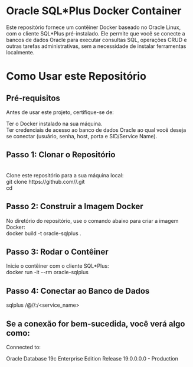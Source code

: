 # Oracle SQL*Plus Docker Container
Este repositório fornece um contêiner Docker baseado no Oracle Linux, com o cliente SQL*Plus pré-instalado. Ele permite que você se conecte a bancos de dados Oracle para executar consultas SQL, operações CRUD e outras tarefas administrativas, sem a necessidade de instalar ferramentas localmente.
<br>
# Como Usar este Repositório
## Pré-requisitos
Antes de usar este projeto, certifique-se de:

Ter o Docker instalado na sua máquina. 
<br>
Ter credenciais de acesso ao banco de dados Oracle ao qual você deseja se conectar (usuário, senha, host, porta e SID/Service Name).


## Passo 1: Clonar o Repositório
<br>
Clone este repositório para a sua máquina local:
<br>
git clone https://github.com/<seu-usuario>/<seu-repositorio>.git
<br>
cd <seu-repositorio>
<br>
  
## Passo 2: Construir a Imagem Docker
No diretório do repositório, use o comando abaixo para criar a imagem Docker:
<br>
docker build -t oracle-sqlplus .
<br>

## Passo 3: Rodar o Contêiner
Inicie o contêiner com o cliente SQL*Plus:
<br>
docker run -it --rm oracle-sqlplus
<Br>

## Passo 4: Conectar ao Banco de Dados
sqlplus <usuario>/<senha>@//<host>:<porta>/<service_name>
<br>

## Se a conexão for bem-sucedida, você verá algo como:
Connected to:

Oracle Database 19c Enterprise Edition Release 19.0.0.0.0 - Production



